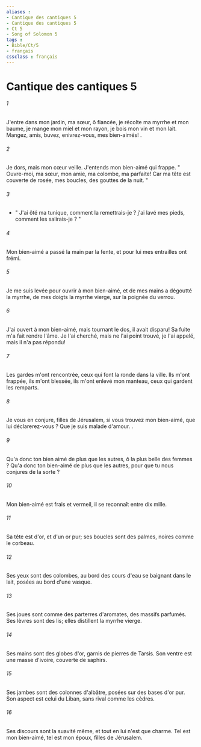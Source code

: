 ```yaml
---
aliases : 
- Cantique des cantiques 5
- Cantique des cantiques 5
- Ct 5
- Song of Solomon 5
tags : 
- Bible/Ct/5
- français
cssclass : français
---
```


# Cantique des cantiques 5

###### 1
J'entre dans mon jardin, ma sœur, ô fiancée, je récolte ma myrrhe et mon baume, je mange mon miel et mon rayon, je bois mon vin et mon lait. Mangez, amis, buvez, enivrez-vous, mes bien-aimés! . 
###### 2
Je dors, mais mon cœur veille. J'entends mon bien-aimé qui frappe. " Ouvre-moi, ma sœur, mon amie, ma colombe, ma parfaite! Car ma tête est couverte de rosée, mes boucles, des gouttes de la nuit. " 
###### 3
- " J'ai ôté ma tunique, comment la remettrais-je ? j'ai lavé mes pieds, comment les salirais-je ? " 
###### 4
Mon bien-aimé a passé la main par la fente, et pour lui mes entrailles ont frémi. 
###### 5
Je me suis levée pour ouvrir à mon bien-aimé, et de mes mains a dégoutté la myrrhe, de mes doigts la myrrhe vierge, sur la poignée du verrou. 
###### 6
J'ai ouvert à mon bien-aimé, mais tournant le dos, il avait disparu! Sa fuite m'a fait rendre l'âme. Je l'ai cherché, mais ne l'ai point trouvé, je l'ai appelé, mais il n'a pas répondu! 
###### 7
Les gardes m'ont rencontrée, ceux qui font la ronde dans la ville. Ils m'ont frappée, ils m'ont blessée, ils m'ont enlevé mon manteau, ceux qui gardent les remparts. 
###### 8
Je vous en conjure, filles de Jérusalem, si vous trouvez mon bien-aimé, que lui déclarerez-vous ? Que je suis malade d'amour. . 
###### 9
Qu'a donc ton bien aimé de plus que les autres, ô la plus belle des femmes ? Qu'a donc ton bien-aimé de plus que les autres, pour que tu nous conjures de la sorte ? 
###### 10
Mon bien-aimé est frais et vermeil, il se reconnaît entre dix mille. 
###### 11
Sa tête est d'or, et d'un or pur; ses boucles sont des palmes, noires comme le corbeau. 
###### 12
Ses yeux sont des colombes, au bord des cours d'eau se baignant dans le lait, posées au bord d'une vasque. 
###### 13
Ses joues sont comme des parterres d'aromates, des massifs parfumés. Ses lèvres sont des lis; elles distillent la myrrhe vierge. 
###### 14
Ses mains sont des globes d'or, garnis de pierres de Tarsis. Son ventre est une masse d'ivoire, couverte de saphirs. 
###### 15
Ses jambes sont des colonnes d'albâtre, posées sur des bases d'or pur. Son aspect est celui du Liban, sans rival comme les cèdres. 
###### 16
Ses discours sont la suavité même, et tout en lui n'est que charme. Tel est mon bien-aimé, tel est mon époux, filles de Jérusalem. 
